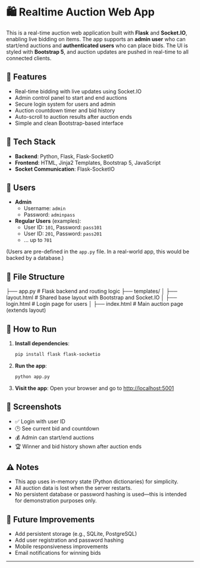 # 🛍️ Realtime Auction Web App

This is a real-time auction web application built with **Flask** and **Socket.IO**, enabling live bidding on items. The app supports an **admin user** who can start/end auctions and **authenticated users** who can place bids. The UI is styled with **Bootstrap 5**, and auction updates are pushed in real-time to all connected clients.

## 🚀 Features

- Real-time bidding with live updates using Socket.IO
- Admin control panel to start and end auctions
- Secure login system for users and admin
- Auction countdown timer and bid history
- Auto-scroll to auction results after auction ends
- Simple and clean Bootstrap-based interface

## 🧰 Tech Stack

- **Backend**: Python, Flask, Flask-SocketIO
- **Frontend**: HTML, Jinja2 Templates, Bootstrap 5, JavaScript
- **Socket Communication**: Flask-SocketIO

## 👤 Users

- **Admin**
  - Username: `admin`
  - Password: `adminpass`
- **Regular Users** (examples):
  - User ID: `101`, Password: `pass101`
  - User ID: `201`, Password: `pass201`
  - ... up to `701`

(Users are pre-defined in the `app.py` file. In a real-world app, this would be backed by a database.)

## 📂 File Structure

├── app.py                  # Flask backend and routing logic
├── templates/
│   ├── layout.html         # Shared base layout with Bootstrap and Socket.IO
│   ├── login.html          # Login page for users
│   ├── index.html          # Main auction page (extends layout)



## 🔧 How to Run

1. **Install dependencies**:
    ```bash
    pip install flask flask-socketio
    ```

2. **Run the app**:
    ```bash
    python app.py
    ```

3. **Visit the app**:
    Open your browser and go to [http://localhost:5001](http://localhost:5001)

## 📸 Screenshots

- ✅ Login with user ID
- 🕑 See current bid and countdown
- 💰 Admin can start/end auctions
- 🏆 Winner and bid history shown after auction ends

## ⚠️ Notes

- This app uses in-memory state (Python dictionaries) for simplicity.
- All auction data is lost when the server restarts.
- No persistent database or password hashing is used—this is intended for demonstration purposes only.

## 📌 Future Improvements

- Add persistent storage (e.g., SQLite, PostgreSQL)
- Add user registration and password hashing
- Mobile responsiveness improvements
- Email notifications for winning bids

---
